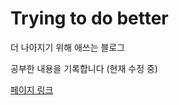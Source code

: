 # Trying to do better

더 나아지기 위해 애쓰는 블로그

공부한 내용을 기록합니다 (현재 수정 중)

[페이지 링크](https://sinclairr08.github.io)
